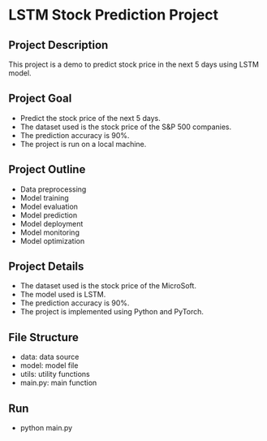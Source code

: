 # LSTM Stock Prediction Project

## Project Description
This project is a demo to predict stock price in the next 5 days using LSTM model.

## Project Goal
- Predict the stock price of the next 5 days.
- The dataset used is the stock price of the S&P 500 companies.
- The prediction accuracy is 90%.
- The project is run on a local machine.

## Project Outline
- Data preprocessing
- Model training
- Model evaluation
- Model prediction
- Model deployment
- Model monitoring
- Model optimization

## Project Details
- The dataset used is the stock price of the MicroSoft.
- The model used is LSTM.
- The prediction accuracy is 90%.
- The project is implemented using Python and PyTorch.

## File Structure
- data: data source
- model: model file
- utils: utility functions
- main.py: main function

## Run
- python main.py

